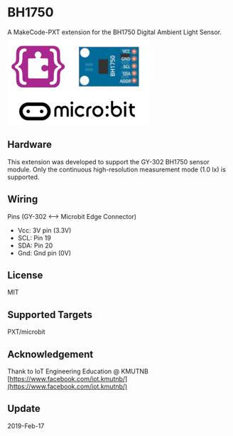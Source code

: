 # BH1750

A MakeCode-PXT extension for the BH1750 Digital Ambient Light Sensor.
![](./icon.png)


## Hardware 

This extension was developed to support the GY-302 BH1750 sensor module.
Only the continuous high-resolution measurement mode (1.0 lx) is supported.

## Wiring

Pins (GY-302 <--> Microbit Edge Connector)
- Vcc: 3V pin (3.3V)
- SCL: Pin 19
- SDA: Pin 20
- Gnd: Gnd pin (0V)

## License

MIT

## Supported Targets

PXT/microbit

## Acknowledgement

Thank to IoT Engineering Education @ KMUTNB
[https://www.facebook.com/iot.kmutnb/](https://www.facebook.com/iot.kmutnb/)

## Update

2019-Feb-17
